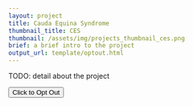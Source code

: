 ```yaml
---
layout: project
title: Cauda Equina Syndrome
thumbnail_title: CES
thumbnail: /assets/img/projects_thumbnail_ces.png
brief: a brief intro to the project
output_url: template/optout.html
---
```


TODO: detail about the project



<a href="{% link pages/optout.md%}">
 <button type="button" class="btn btn-primary btn-lg btn-block">Click to Opt Out</button> 
</a>
